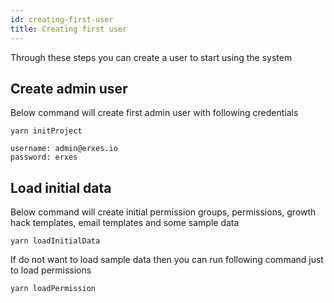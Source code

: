 ```yaml
---
id: creating-first-user
title: Creating first user
---
```


Through these steps you can create a user to start using the system

## Create admin user

Below command will create first admin user with following credentials

```
yarn initProject
```

```
username: admin@erxes.io
password: erxes
```

## Load initial data

Below command will create initial permission groups, permissions, growth hack templates, email templates and some sample data

```
yarn loadInitialData
```

If do not want to load sample data then you can run following command just to load permissions

```
yarn loadPermission
```